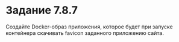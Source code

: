 # Задание 7.8.7
Создайте Docker-образ приложения, которое будет при запуске контейнера скачивать favicon заданного приложению сайта.

